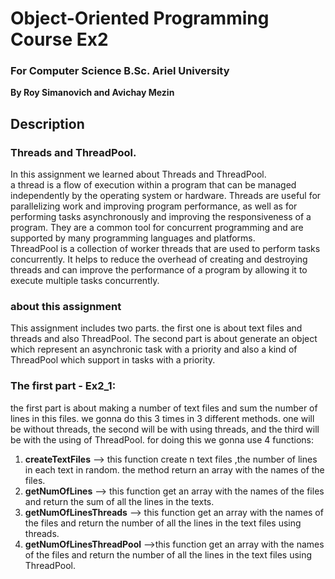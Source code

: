 # Object-Oriented Programming Course Ex2
### For Computer Science B.Sc. Ariel University

**By Roy Simanovich and Avichay Mezin**

## Description
### Threads and ThreadPool.
In this assignment we learned about Threads and ThreadPool.  
a thread is a flow of execution within a program that can be managed independently by the operating system or hardware. Threads are useful for parallelizing work and improving program performance, as well as for performing tasks asynchronously and improving the responsiveness of a program. They are a common tool for concurrent programming and are supported by many programming languages and platforms.  
ThreadPool is a collection of worker threads that are used to perform tasks concurrently. It helps to reduce the overhead of creating and destroying threads and can improve the performance of a program by allowing it to execute multiple tasks concurrently.

### about this assignment
This assignment includes two parts. the first one is about text files and threads and also ThreadPool.
The second part is about generate an object which represent an asynchronic task with a priority and also a kind of ThreadPool which support in tasks with a priority.

### The first part - Ex2_1:
the first part is about making a number of text files and sum the number of lines in this files.
we gonna do this 3 times in 3 different methods. one will be without threads, the second will be with using threads, and the third will be with the using of ThreadPool.
for doing this we gonna use 4 functions:  
1) **createTextFiles** --> this function create n text files ,the number of lines in each text in random. the method return an array with the names of the files.
2) **getNumOfLines** --> this function get an array with the names of the files and return the sum of all the lines in the texts.
3) **getNumOfLinesThreads** --> this function get an array with the names of the files and return the number of all the lines in the text files using threads.
4) **getNumOfLinesThreadPool** -->this function get an array with the names of the files and return the number of all the lines in the text files using ThreadPool.  
